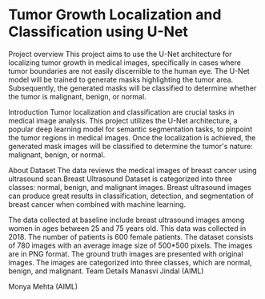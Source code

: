 # Tumor Growth Localization and Classification using U-Net
Project overview
This project aims to use the U-Net architecture for localizing tumor growth in medical images, specifically in cases where tumor boundaries are not easily discernible to the human eye. The U-Net model will be trained to generate masks highlighting the tumor area. Subsequently, the generated masks will be classified to determine whether the tumor is malignant, benign, or normal.

Introduction
Tumor localization and classification are crucial tasks in medical image analysis. This project utilizes the U-Net architecture, a popular deep learning model for semantic segmentation tasks, to pinpoint the tumor regions in medical images. Once the localization is achieved, the generated mask images will be classified to determine the tumor's nature: malignant, benign, or normal.

About Dataset
The data reviews the medical images of breast cancer using ultrasound scan.Breast Ultrasound Dataset is categorized into three classes: normal, benign, and malignant images. Breast ultrasound images can produce great results in classification, detection, and segmentation of breast cancer when combined with machine learning.

The data collected at baseline include breast ultrasound images among women in ages between 25 and 75 years old. This data was collected in 2018. The number of patients is 600 female patients. The dataset consists of 780 images with an average image size of 500*500 pixels. The images are in PNG format. The ground truth images are presented with original images. The images are categorized into three classes, which are normal, benign, and malignant.
Team Details
Manasvi Jindal (AIML)

Monya Mehta (AIML)
